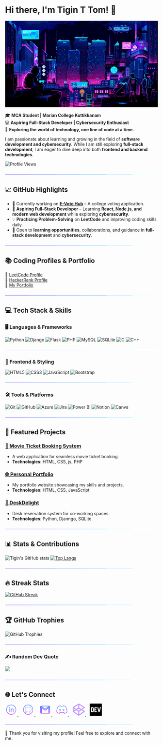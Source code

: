 # Hi there, I'm Tigin T Tom! 👋

![Lofi City](assets/loficity.gif)


🎓 **MCA Student | Marian College Kuttikkanam**  
💻 **Aspiring Full-Stack Developer | Cybersecurity Enthusiast**  
🌟 **Exploring the world of technology, one line of code at a time.**  

I am passionate about learning and growing in the field of **software development and cybersecurity**. While I am still exploring **full-stack development**, I am eager to dive deep into both **frontend and backend technologies**. 

![Profile Views](https://komarev.com/ghpvc/?username=Tigin-T-om&label=Profile%20Views&color=blue&style=flat)

![Separator](assets/borderseperator.gif)

## 📈 GitHub Highlights  

- 🔭 Currently working on **[E-Vote Hub](https://github.com/Tigin-T-om/E-Vote-Hub.git)** – A college voting application.  
- 🌱 **Aspiring Full-Stack Developer** – Learning **React, Node.js, and modern web development** while exploring **cybersecurity**.  
- 💡 **Practicing Problem-Solving** on **LeetCode** and improving coding skills daily.  
- 🎯 Open to **learning opportunities**, collaborations, and guidance in **full-stack development** and **cybersecurity**.  

![Separator](assets/borderseperator.gif)

## 📚 Coding Profiles & Portfolio  
🔹 [LeetCode Profile](https://leetcode.com/u/Tigin-Tom/)  
🔹 [HackerRank Profile](https://www.hackerrank.com/profile/tigintom158)  
🔹 [My Portfolio](https://github.com/Tigin-T-om/Portfolio)  

![Separator](assets/borderseperator.gif)

## 💻 Tech Stack & Skills

### 🖥️ Languages & Frameworks
![Python](https://img.shields.io/badge/python-3670A0?style=for-the-badge&logo=python&logoColor=ffdd54)
![Django](https://img.shields.io/badge/django-%23092E20.svg?style=for-the-badge&logo=django&logoColor=white)
![Flask](https://img.shields.io/badge/flask-%23000.svg?style=for-the-badge&logo=flask&logoColor=white)
![PHP](https://img.shields.io/badge/php-%23777BB4.svg?style=for-the-badge&logo=php&logoColor=white)
![MySQL](https://img.shields.io/badge/mysql-4479A1.svg?style=for-the-badge&logo=mysql&logoColor=white)
![SQLite](https://img.shields.io/badge/sqlite-%2307405e.svg?style=for-the-badge&logo=sqlite&logoColor=white)
![C](https://img.shields.io/badge/c-%2300599C.svg?style=for-the-badge&logo=c&logoColor=white)
![C++](https://img.shields.io/badge/c++-%2300599C.svg?style=for-the-badge&logo=c%2B%2B&logoColor=white)

![Separator](assets/borderseperator.gif)

### 🎨 Frontend & Styling
![HTML5](https://img.shields.io/badge/html5-%23E34F26.svg?style=for-the-badge&logo=html5&logoColor=white)
![CSS3](https://img.shields.io/badge/css3-%231572B6.svg?style=for-the-badge&logo=css3&logoColor=white)
![JavaScript](https://img.shields.io/badge/javascript-F7DF1E?style=for-the-badge&logo=javascript&logoColor=black)
![Bootstrap](https://img.shields.io/badge/bootstrap-%238511FA.svg?style=for-the-badge&logo=bootstrap&logoColor=white)

![Separator](assets/borderseperator.gif)

### 🛠️ Tools & Platforms
![Git](https://img.shields.io/badge/git-%23F05033.svg?style=for-the-badge&logo=git&logoColor=white)
![GitHub](https://img.shields.io/badge/github-%23121011.svg?style=for-the-badge&logo=github&logoColor=white)
![Azure](https://img.shields.io/badge/Microsoft_Azure-0078D4?style=for-the-badge&logo=microsoft-azure&logoColor=white)
![Jira](https://img.shields.io/badge/jira-%230A0FFF.svg?style=for-the-badge&logo=jira&logoColor=white)
![Power Bi](https://img.shields.io/badge/power_bi-F2C811?style=for-the-badge&logo=powerbi&logoColor=black)
![Notion](https://img.shields.io/badge/Notion-%23000000.svg?style=for-the-badge&logo=notion&logoColor=white)
![Canva](https://img.shields.io/badge/Canva-%2300C4CC.svg?style=for-the-badge&logo=Canva&logoColor=white)


![Separator](assets/borderseperator.gif)

## 🚀 Featured Projects
### [🎥 Movie Ticket Booking System](https://github.com/Tigin-T-om/Movie_ticket)
- A web application for seamless movie ticket booking.
- **Technologies**: HTML, CSS, js, PHP

### [🌐 Personal Portfolio](https://github.com/Tigin-T-om/Portfolio)
- My portfolio website showcasing my skills and projects.
- **Technologies**: HTML, CSS, JavaScript

### [💼 DeskDelight](https://github.com/Tigin-T-om/DeskDelight)
- Desk reservation system for co-working spaces.
- **Technologies**: Python, Djanngo, SQLite

![Separator](assets/borderseperator.gif)

## 📊 Stats & Contributions
![Tigin's GitHub stats](https://github-readme-stats.vercel.app/api?username=Tigin-T-om&show_icons=true&theme=radical&hide_border=true&count_private=true&include_all_commits=true&card_width=500)
[![Top Langs](https://github-readme-stats.vercel.app/api/top-langs/?username=Tigin-T-om&layout=compact&theme=radical&hide_border=true&langs_count=8&card_width=500)](https://github.com/Tigin-T-om)

![Separator](assets/borderseperator.gif)

## 🔥 Streak Stats
[![GitHub Streak](https://streak-stats.demolab.com?user=Tigin-T-om&theme=tokyonight-duo&short_numbers=true&card_width=500&currStreakNum=2BEB2D&ring=18EBBD&border=C3A8EB&fire=EB8100&stroke=183FEB&sideLabels=50EB71&dates=28D5EB&border_radius=5)](https://git.io/streak-stats)

![Separator](assets/borderseperator.gif)

## 🏆 GitHub Trophies  
![GitHub Trophies](https://github-profile-trophy.vercel.app/?username=Tigin-T-om&theme=onedark&no-frame=true&margin-w=10&column=6)

![Separator](assets/borderseperator.gif)

### ✍️ Random Dev Quote
![](https://quotes-github-readme.vercel.app/api?type=vetical&theme=radical)

![Separator](assets/borderseperator.gif)

## 🌐 Let's Connect
<p align="left">
  <a href="https://www.linkedin.com/in/tigintom2003" target="_blank">
    <img src="assets/linkedinlogo.png" alt="LinkedIn" width="40px"/>
  </a>
  &nbsp;&nbsp;
  <a href="https://github.com/Tigin-T-om" target="_blank">
    <img src="assets/githublogo.png" alt="GitHub" width="40px"/>
  </a>
  &nbsp;&nbsp;
  <a href="mailto:tigintom158@gmail.com">
    <img src="assets/gmailogo.png" alt="Gmail" width="40px"/>
  </a>
  &nbsp;&nbsp;
  <a href="https://discord.com/users/your-discord-id">
    <img src="assets/discordlogo.png" alt="Discord" width="40px"/>
  </a>
  &nbsp;&nbsp;
  <a href="https://codepen.io/your-codepen">
    <img src="assets/codepenlogo.png" alt="CodePen" width="40px"/>
  </a>
  &nbsp;&nbsp;
  <a href="https://dev.to/your-devto">
    <img src="assets/devtologo.png" alt="Dev.to" width="40px"/>
  </a>
</p>

![Separator](assets/borderseperator.gif)

🙌 Thank you for visiting my profile! Feel free to explore and connect with me.
